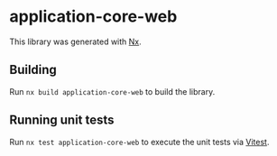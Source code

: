 # application-core-web

This library was generated with [Nx](https://nx.dev).

## Building

Run `nx build application-core-web` to build the library.

## Running unit tests

Run `nx test application-core-web` to execute the unit tests via [Vitest](https://vitest.dev/).
